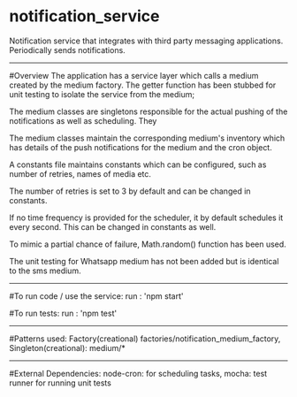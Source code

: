 # notification_service
Notification service that integrates with third party messaging applications. Periodically sends notifications.

----------------------------------------------------------------------------------

#Overview
The application has a service layer which calls a medium created by the medium factory.
The getter function has been stubbed for unit testing to isolate the service from the medium;

The medium classes are singletons responsible for the actual pushing of the notifications as well as scheduling. They 

The medium classes maintain the corresponding medium's inventory which has details of the push notifications for the medium and the cron object.

A constants file maintains constants which can be configured, such as number of retries, names of media etc.

The number of retries is set to 3 by default and can be changed in constants.

If no time frequency is provided for the scheduler, it by default schedules it every second. This can be changed in constants as well.

To mimic a partial chance of failure, Math.random() function has been used.

The unit testing for Whatsapp medium has not been added but is identical to the sms medium.


----------------------------------------------------------------------------------

#To run code / use the service:
run : 'npm start'

#To run tests:
run : 'npm test'

----------------------------------------------------------------------------------

#Patterns used:
Factory(creational) factories/notification_medium_factory, Singleton(creational): medium/*

----------------------------------------------------------------------------------

#External Dependencies:
node-cron: for scheduling tasks, mocha: test runner for running unit tests
